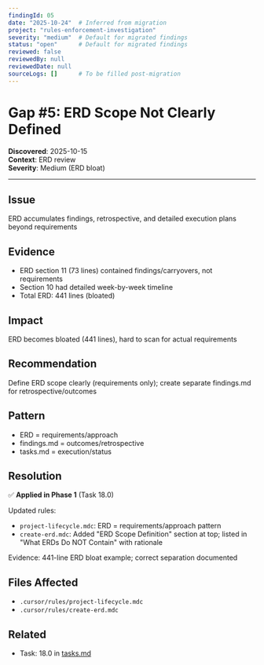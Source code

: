 ```yaml
---
findingId: 05
date: "2025-10-24"  # Inferred from migration
project: "rules-enforcement-investigation"
severity: "medium"  # Default for migrated findings
status: "open"      # Default for migrated findings
reviewed: false
reviewedBy: null
reviewedDate: null
sourceLogs: []      # To be filled post-migration
---
```


# Gap #5: ERD Scope Not Clearly Defined

**Discovered**: 2025-10-15  
**Context**: ERD review  
**Severity**: Medium (ERD bloat)

---

## Issue

ERD accumulates findings, retrospective, and detailed execution plans beyond requirements

## Evidence

- ERD section 11 (73 lines) contained findings/carryovers, not requirements
- Section 10 had detailed week-by-week timeline
- Total ERD: 441 lines (bloated)

## Impact

ERD becomes bloated (441 lines), hard to scan for actual requirements

## Recommendation

Define ERD scope clearly (requirements only); create separate findings.md for retrospective/outcomes

## Pattern

- ERD = requirements/approach
- findings.md = outcomes/retrospective
- tasks.md = execution/status

## Resolution

✅ **Applied in Phase 1** (Task 18.0)

Updated rules:

- `project-lifecycle.mdc`: ERD = requirements/approach pattern
- `create-erd.mdc`: Added "ERD Scope Definition" section at top; listed in "What ERDs Do NOT Contain" with rationale

Evidence: 441-line ERD bloat example; correct separation documented

## Files Affected

- `.cursor/rules/project-lifecycle.mdc`
- `.cursor/rules/create-erd.mdc`

## Related

- Task: 18.0 in [tasks.md](../tasks.md)
